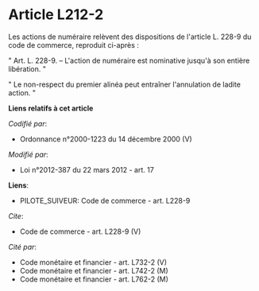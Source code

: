 # Article L212-2

Les actions de numéraire relèvent des dispositions de l'article L. 228-9 du code de commerce, reproduit ci-après : 

" Art. L. 228-9. – L'action de numéraire est nominative jusqu'à son entière libération. " 

" Le non-respect du premier alinéa peut entraîner l'annulation de ladite action. "

**Liens relatifs à cet article**

_Codifié par_:

  - Ordonnance n°2000-1223 du 14 décembre 2000 (V)

_Modifié par_:

  - Loi n°2012-387 du 22 mars 2012 - art. 17

**Liens**:

  - PILOTE_SUIVEUR: Code de commerce - art. L228-9

_Cite_:

  - Code de commerce - art. L228-9 (V)

_Cité par_:

  - Code monétaire et financier - art. L732-2 (V)
  - Code monétaire et financier - art. L742-2 (M)
  - Code monétaire et financier - art. L762-2 (M)
